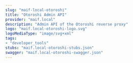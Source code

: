 ```yaml
---
slug: "maif-local-otoroshi"
title: "Otoroshi Admin API"
provider: "maif.local"
description: "Admin API of the Otoroshi reverse proxy"
logo: "maif.local-otoroshi-logo.svg"
logoMediaType: "image/svg+xml"
tags:
- "developer_tools"
stubs: "maif.local-otoroshi-stubs.json"
swagger: "maif.local-otoroshi-swagger.json"
---
```

